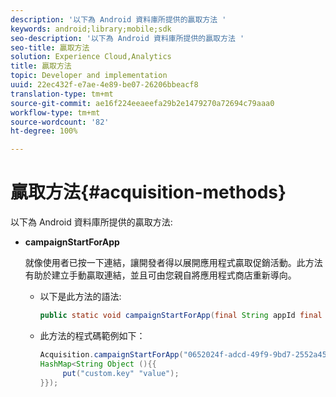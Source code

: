 ```yaml
---
description: '以下為 Android 資料庫所提供的贏取方法 '
keywords: android;library;mobile;sdk
seo-description: '以下為 Android 資料庫所提供的贏取方法 '
seo-title: 贏取方法
solution: Experience Cloud,Analytics
title: 贏取方法
topic: Developer and implementation
uuid: 22ec432f-e7ae-4e89-be07-26206bbeacf8
translation-type: tm+mt
source-git-commit: ae16f224eeaeefa29b2e1479270a72694c79aaa0
workflow-type: tm+mt
source-wordcount: '82'
ht-degree: 100%

---
```



# 贏取方法{#acquisition-methods}

以下為 Android 資料庫所提供的贏取方法:

* **campaignStartForApp**

   就像使用者已按一下連結，讓開發者得以展開應用程式贏取促銷活動。此方法有助於建立手動贏取連結，並且可由您親自將應用程式商店重新導向。

   * 以下是此方法的語法:

      ```java
      public static void campaignStartForApp(final String appId final Map<String Object> data); 
      ```

   * 此方法的程式碼範例如下：

      ```java
      Acquisition.campaignStartForApp("0652024f-adcd-49f9-9bd7-2552a4564d2f" new 
      HashMap<String Object (){{
           put("custom.key" "value");
      }}); 
      ```
